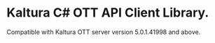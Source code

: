 # Kaltura C# OTT API Client Library.
Compatible with Kaltura OTT server version 5.0.1.41998 and above.
